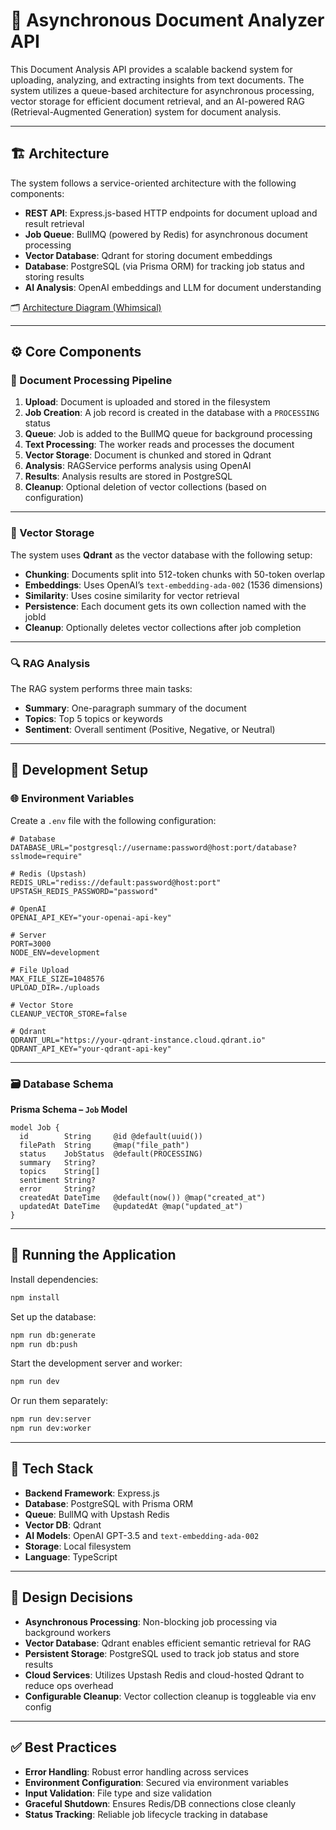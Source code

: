 
# 🧠 Asynchronous Document Analyzer API

This Document Analysis API provides a scalable backend system for uploading, analyzing, and extracting insights from text documents. The system utilizes a queue-based architecture for asynchronous processing, vector storage for efficient document retrieval, and an AI-powered RAG (Retrieval-Augmented Generation) system for document analysis.

---

## 🏗️ Architecture

The system follows a service-oriented architecture with the following components:

- **REST API**: Express.js-based HTTP endpoints for document upload and result retrieval
- **Job Queue**: BullMQ (powered by Redis) for asynchronous document processing
- **Vector Database**: Qdrant for storing document embeddings
- **Database**: PostgreSQL (via Prisma ORM) for tracking job status and storing results
- **AI Analysis**: OpenAI embeddings and LLM for document understanding

🗂️ [Architecture Diagram (Whimsical)](https://whimsical.com/doc-analyzer-31YrqTagy8YjTfewDsbTkc)

---

## ⚙️ Core Components

### 📄 Document Processing Pipeline

1. **Upload**: Document is uploaded and stored in the filesystem
2. **Job Creation**: A job record is created in the database with a `PROCESSING` status
3. **Queue**: Job is added to the BullMQ queue for background processing
4. **Text Processing**: The worker reads and processes the document
5. **Vector Storage**: Document is chunked and stored in Qdrant
6. **Analysis**: RAGService performs analysis using OpenAI
7. **Results**: Analysis results are stored in PostgreSQL
8. **Cleanup**: Optional deletion of vector collections (based on configuration)

---

### 🧠 Vector Storage

The system uses **Qdrant** as the vector database with the following setup:

- **Chunking**: Documents split into 512-token chunks with 50-token overlap
- **Embeddings**: Uses OpenAI’s `text-embedding-ada-002` (1536 dimensions)
- **Similarity**: Uses cosine similarity for vector retrieval
- **Persistence**: Each document gets its own collection named with the jobId
- **Cleanup**: Optionally deletes vector collections after job completion

---

### 🔍 RAG Analysis

The RAG system performs three main tasks:

- **Summary**: One-paragraph summary of the document
- **Topics**: Top 5 topics or keywords
- **Sentiment**: Overall sentiment (Positive, Negative, or Neutral)

---

## 🧪 Development Setup

### 🌐 Environment Variables

Create a `.env` file with the following configuration:

```env
# Database
DATABASE_URL="postgresql://username:password@host:port/database?sslmode=require"

# Redis (Upstash)
REDIS_URL="rediss://default:password@host:port"
UPSTASH_REDIS_PASSWORD="password"

# OpenAI
OPENAI_API_KEY="your-openai-api-key"

# Server
PORT=3000
NODE_ENV=development

# File Upload
MAX_FILE_SIZE=1048576
UPLOAD_DIR=./uploads

# Vector Store
CLEANUP_VECTOR_STORE=false

# Qdrant
QDRANT_URL="https://your-qdrant-instance.cloud.qdrant.io"
QDRANT_API_KEY="your-qdrant-api-key"
````

---

### 🗃️ Database Schema

**Prisma Schema – `Job` Model**

```prisma
model Job {
  id        String     @id @default(uuid())
  filePath  String     @map("file_path")
  status    JobStatus  @default(PROCESSING)
  summary   String?
  topics    String[]
  sentiment String?
  error     String?
  createdAt DateTime   @default(now()) @map("created_at")
  updatedAt DateTime   @updatedAt @map("updated_at")
}
```

---

## 🚀 Running the Application

Install dependencies:

```bash
npm install
```

Set up the database:

```bash
npm run db:generate
npm run db:push
```

Start the development server and worker:

```bash
npm run dev
```

Or run them separately:

```bash
npm run dev:server
npm run dev:worker
```

---

## 🧰 Tech Stack

* **Backend Framework**: Express.js
* **Database**: PostgreSQL with Prisma ORM
* **Queue**: BullMQ with Upstash Redis
* **Vector DB**: Qdrant
* **AI Models**: OpenAI GPT-3.5 and `text-embedding-ada-002`
* **Storage**: Local filesystem
* **Language**: TypeScript

---

## 📐 Design Decisions

* **Asynchronous Processing**: Non-blocking job processing via background workers
* **Vector Database**: Qdrant enables efficient semantic retrieval for RAG
* **Persistent Storage**: PostgreSQL used to track job status and store results
* **Cloud Services**: Utilizes Upstash Redis and cloud-hosted Qdrant to reduce ops overhead
* **Configurable Cleanup**: Vector collection cleanup is toggleable via env config

---

## ✅ Best Practices

* **Error Handling**: Robust error handling across services
* **Environment Configuration**: Secured via environment variables
* **Input Validation**: File type and size validation
* **Graceful Shutdown**: Ensures Redis/DB connections close cleanly
* **Status Tracking**: Reliable job lifecycle tracking in database


```
